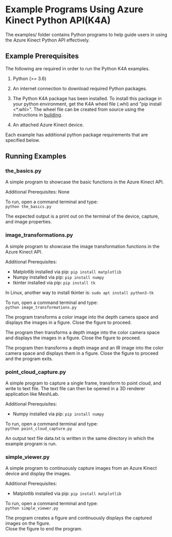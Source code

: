# Example Programs Using Azure Kinect Python API(K4A)

The examples/ folder contains Python programs to help guide users in using the
Azure Kinect Python API effectively.

## Example Prerequisites

The following are required in order to run the Python K4A examples.

1. Python (>= 3.6)

2. An internet connection to download required Python packages.

3. The Python K4A package has been installed. To install this package in your
   python environment, get the K4A wheel file (.whl) and "pip install <*.whl>".
   The wheel file can be created from source using the instructions in 
   [building](./building.md).

4. An attached Azure Kinect device.

Each example has additional python package requirements that are specified below.

## Running Examples

### the_basics.py

A simple program to showcase the basic functions in the Azure Kinect API.

Additional Prerequisites: None

To run, open a command terminal and type:  
`python the_basics.py`  

The expected output is a print out on the terminal of the device, capture, and image properties.

### image_transformations.py

A simple program to showcase the image transformation functions in the Azure Kinect API.

Additional Prerequisites:  
- Matplotlib installed via pip:  `pip install matplotlib`  
- Numpy installed via pip:       `pip install numpy`  
- tkinter installed via pip:     `pip install tk`  

In Linux, another way to install tkinter is: `sudo apt install python3-tk`  

To run, open a command terminal and type:  
`python image_transformations.py`  


The program transforms a color image into the depth camera space and displays the images in a figure.
Close the figure to proceed.  


The program then transforms a depth image into the color camera space and displays the images in a figure.
Close the figure to proceed.  


The program then transforms a depth image and an IR image into the color camera space and displays them in a figure.
Close the figure to proceed and the program exits.  

### point_cloud_capture.py

A simple program to capture a single frame, transform to point cloud, and write to text file.
The text file can then be opened in a 3D renderer application like MeshLab.

Additional Prerequisites:  
- Numpy installed via pip:       `pip install numpy`   


To run, open a command terminal and type:  
`python point_cloud_capture.py`  

An output text file data.txt is written in the same directory in which the example program is run.

### simple_viewer.py

A simple program to continuously capture images from an Azure Kinect device and display the images.

Additional Prerequisites:  
- Matplotlib installed via pip:  `pip install matplotlib`  
    
To run, open a command terminal and type:  
`python simple_viewer.py`  

The program creates a figure and continuously displays the captured images on the figure.  
Close the figure to end the program.  
